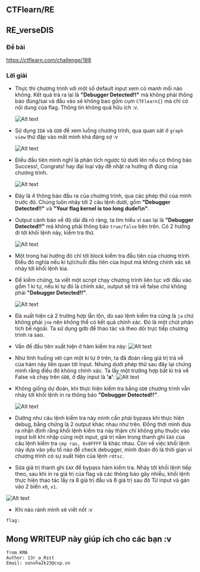 ## CTFlearn/RE

## RE_verseDIS

### Đề bài

https://ctflearn.com/challenge/188

### Lời giải

- Thực thi chương trình với một số default input xem có manh mối nào không. Kết quả trả ra lại là **"Debugger Detected!!"** mà không phải thông báo đúng/sai và đầu vào sẽ không bao gồm cụm `CTFlearn{}` mà chỉ có nội dung của flag. Thông tin không quá hữu ích :v.

  ![Alt text](IMG/Rabat/image.png)

- Sử dụng `IDA` và `GDB` để xem luồng chương trình, qua quan sát ở `graph view` thứ đập vào mắt mình khá đáng sợ :v

  ![Alt text](IMG/Rabat/image-1.png)

- Điều đầu tiên mình nghĩ là phân tích ngược từ dưới lên nếu có thông báo Success!, Congrats! hay đại loại vậy đề nhặt ra hướng đi đúng của chương trình.

  ![Alt text](IMG/Rabat/image-2.png)

- Đây là 4 thông báo đầu ra của chương trình, qua các phép thử của mình trước đó. Chúng luôn nhảy tới 2 câu lệnh dưới, gồm **"Debugger Detected!!"** và **"Your flag kernel is too long dude!\n"**.

- Output cảnh báo về độ dài đã rõ ràng, ta tìm hiểu vì sao lại là **"Debugger Detected!!"** mà không phải thông báo `true/false` bên trên. Có 2 hướng đi tới khối lệnh này, kiểm tra thử.

  ![Alt text](IMG/Rabat/image-3.png)

- Một trong hai hướng đó chỉ tới block kiểm tra đầu tiên của chương trình. Điều đó nghĩa nếu kí tự/chuỗi đầu tiên của Input mà không chính xác sẽ nhảy tới khối lệnh kia.

- Để kiểm chứng, ta viết một script chạy chương trình liên tục với đầu vào gồm 1 kí tự, nếu kí tự đó là chính xác, output sẽ trả về false chứ không phải **"Debugger Detected!!"**.

  ![Alt text](IMG/Rabat/image-4.png)

- Đã xuất hiện cả 2 trường hợp lẫn lộn, dù sao lệnh kiểm tra cũng là `ja` chứ không phải `jne` nên không thể có kết quả chính xác. Đó là một chút phân tích bề ngoài. Ta sử dụng gdb để thao tác và theo dõi trực tiếp chương trình ra sao.

- Vấn đề đầu tiên xuất hiện ở hàm kiểm tra này:
  ![Alt text](IMG/Rabat/image-5.png)

- Như tình huống vét cạn một kí tự ở trên, ta đã đoán rằng giá trị trả về của hàm này liên quan tới Input. Nhưng dưới phép thử sau đây lại chứng minh rằng điều đó không chính xác. Ta lấy một trường hợp bất kì trả về False và chạy trên `GDB`, ở đây input là **'a'**:
  ![Alt text](IMG/Rabat/image-6.png)
- Không giống dự đoán, khi thực hiện kiểm tra bằng `GDB` chương trình vẫn nhảy tới khối lệnh in ra thông báo **"Debugger Detected!!"**.

  ![Alt text](IMG/Rabat/image-7.png)

- Dường như câu lệnh kiểm tra này mình cần phải bypass khi thực hiện debug, bằng chứng là 2 output khác nhau như trên. Đồng thời mình đưa ra nhận định rằng khối lệnh kiểm tra này thậm chí không phụ thuộc vào input bởi khi nhập cùng một input, giá trị nằm trong thanh ghi `EAX` của câu lệnh kiểm tra `cmp rax, 0x0FFFF` là khác nhau. Còn về việc khối lệnh này dựa vào yếu tố nào để check debugger, mình đoán đó là thời gian vì chương trình có sự xuất hiện của lệnh `rdtsc`.

- Sửa giá trị thanh ghi `EAX` để bypass hàm kiểm tra. Nhảy tới khối lệnh tiếp theo, sau khi in ra giá trị của flag và các thông báo gây nhiễu, khối lệnh thực hiện thao tác lấy ra 8 giá trị đầu và 8 giá trị sau đó Từ input và gán vào 2 biến `x0`, `x1`.

![Alt text](IMG/Rabat/image-8.png)

- Khi nào rảnh mình sẽ viết nốt :v

```
flag:
```

## Mong WRITEUP này giúp ích cho các bạn :v

```
from KMA
Author: 13r_ə_Rɪst
Email: sonvha2k23@cvp.vn
```
